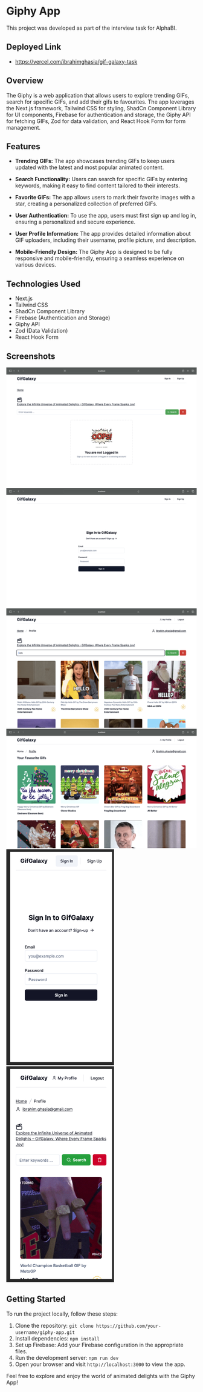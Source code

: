 # Giphy App

This project was developed as part of the interview task for AlphaBI.

## Deployed Link

-   <a target='_black' herf='https://vercel.com/ibrahimghasia/gif-galaxy-task'>https://vercel.com/ibrahimghasia/gif-galaxy-task</a>

## Overview

The Giphy is a web application that allows users to explore trending GIFs, search for specific GIFs, and add their gifs to favourites. The app leverages the Next.js framework, Tailwind CSS for styling, ShadCn Component Library for UI components, Firebase for authentication and storage, the Giphy API for fetching GIFs, Zod for data validation, and React Hook Form for form management.

## Features

-   **Trending GIFs:** The app showcases trending GIFs to keep users updated with the latest and most popular animated content.

-   **Search Functionality:** Users can search for specific GIFs by entering keywords, making it easy to find content tailored to their interests.

-   **Favorite GIFs:** The app allows users to mark their favorite images with a star, creating a personalized collection of preferred GIFs.

-   **User Authentication:** To use the app, users must first sign up and log in, ensuring a personalized and secure experience.

-   **User Profile Information:** The app provides detailed information about GIF uploaders, including their username, profile picture, and description.

-   **Mobile-Friendly Design:** The Giphy App is designed to be fully responsive and mobile-friendly, ensuring a seamless experience on various devices.

## Technologies Used

-   Next.js
-   Tailwind CSS
-   ShadCn Component Library
-   Firebase (Authentication and Storage)
-   Giphy API
-   Zod (Data Validation)
-   React Hook Form

## Screenshots

<img src='public/pic1.png'/>
<img src='public/pic2.png'/>
<img src='public/pic3.png'/>
<img src='public/pic4.png'/>
<img src='public/pic5.png'/>
<img src='public/pic6.png'/>

## Getting Started

To run the project locally, follow these steps:

1. Clone the repository: `git clone https://github.com/your-username/giphy-app.git`
2. Install dependencies: `npm install`
3. Set up Firebase: Add your Firebase configuration in the appropriate files.
4. Run the development server: `npm run dev`
5. Open your browser and visit `http://localhost:3000` to view the app.

Feel free to explore and enjoy the world of animated delights with the Giphy App!
